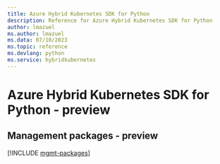 ```yaml
---
title: Azure Hybrid Kubernetes SDK for Python
description: Reference for Azure Hybrid Kubernetes SDK for Python
author: lmazuel
ms.author: lmazuel
ms.data: 07/10/2023
ms.topic: reference
ms.devlang: python
ms.service: hybridkubernetes
---
```

# Azure Hybrid Kubernetes SDK for Python - preview

## Management packages - preview
[!INCLUDE [mgmt-packages](hybrid-kubernetes-mgmt-index.md)]